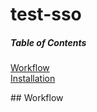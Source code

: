 # test-sso

##### Table of Contents  
[Workflow](#workflow)  
[Installation](#installation)

<a name="workflow"/>
## Workflow
